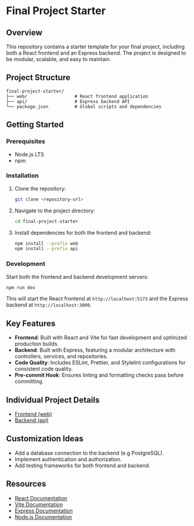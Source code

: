 # Final Project Starter

## Overview

This repository contains a starter template for your final project, including both a React frontend and an Express backend. The project is designed to be modular, scalable, and easy to maintain.

## Project Structure

```
final-project-starter/
├── web/                  # React frontend application
├── api/                  # Express backend API
└── package.json          # Global scripts and dependencies
```

## Getting Started

### Prerequisites

- Node.js LTS
- npm

### Installation

1. Clone the repository:
   ```bash
   git clone <repository-url>
   ```
2. Navigate to the project directory:
   ```bash
   cd final-project-starter
   ```
3. Install dependencies for both the frontend and backend:
   ```bash
   npm install --prefix web
   npm install --prefix api
   ```

### Development

Start both the frontend and backend development servers:

```bash
npm run dev
```

This will start the React frontend at `http://localhost:5173` and the Express backend at `http://localhost:3000`.

## Key Features

- **Frontend**: Built with React and Vite for fast development and optimized production builds.
- **Backend**: Built with Express, featuring a modular architecture with controllers, services, and repositories.
- **Code Quality**: Includes ESLint, Prettier, and Stylelint configurations for consistent code quality.
- **Pre-commit Hook**: Ensures linting and formatting checks pass before committing.

## Individual Project Details

- [Frontend (web)](./web/README.md)
- [Backend (api)](./api/README.md)

## Customization Ideas

- Add a database connection to the backend (e.g PostgreSQL).
- Implement authentication and authorization.
- Add testing frameworks for both frontend and backend.

## Resources

- [React Documentation](https://react.dev/)
- [Vite Documentation](https://vitejs.dev/)
- [Express Documentation](https://expressjs.com/)
- [Node.js Documentation](https://nodejs.org/)
